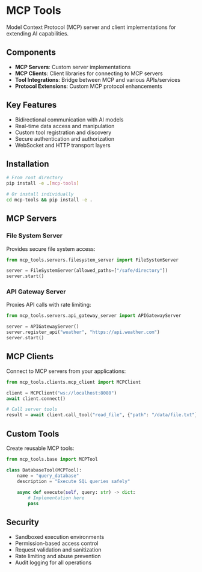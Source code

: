 # MCP Tools

Model Context Protocol (MCP) server and client implementations for extending AI capabilities.

## Components

- **MCP Servers**: Custom server implementations
- **MCP Clients**: Client libraries for connecting to MCP servers  
- **Tool Integrations**: Bridge between MCP and various APIs/services
- **Protocol Extensions**: Custom MCP protocol enhancements

## Key Features

- Bidirectional communication with AI models
- Real-time data access and manipulation
- Custom tool registration and discovery
- Secure authentication and authorization
- WebSocket and HTTP transport layers

## Installation

```bash
# From root directory
pip install -e .[mcp-tools]

# Or install individually  
cd mcp-tools && pip install -e .
```

## MCP Servers

### File System Server
Provides secure file system access:
```python
from mcp_tools.servers.filesystem_server import FileSystemServer

server = FileSystemServer(allowed_paths=["/safe/directory"])
server.start()
```

### API Gateway Server  
Proxies API calls with rate limiting:
```python
from mcp_tools.servers.api_gateway_server import APIGatewayServer

server = APIGatewayServer()
server.register_api("weather", "https://api.weather.com")
server.start()
```

## MCP Clients

Connect to MCP servers from your applications:

```python
from mcp_tools.clients.mcp_client import MCPClient

client = MCPClient("ws://localhost:8080")
await client.connect()

# Call server tools
result = await client.call_tool("read_file", {"path": "/data/file.txt"})
```

## Custom Tools

Create reusable MCP tools:

```python
from mcp_tools.base import MCPTool

class DatabaseTool(MCPTool):
    name = "query_database"
    description = "Execute SQL queries safely"
    
    async def execute(self, query: str) -> dict:
        # Implementation here
        pass
```

## Security

- Sandboxed execution environments
- Permission-based access control
- Request validation and sanitization
- Rate limiting and abuse prevention
- Audit logging for all operations